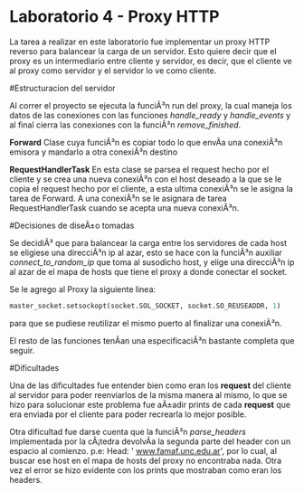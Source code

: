 Laboratorio 4 - Proxy HTTP
===========
La tarea a realizar en este laboratorio fue implementar un proxy HTTP reverso para balancear la carga de un servidor. Esto quiere decir que el proxy es un intermediario entre cliente y servidor, es decir, que el cliente ve al proxy como servidor y el servidor lo ve como cliente.

#Estructuracion del servidor

Al correr el proyecto se ejecuta la funciÃ³n run del proxy, la cual maneja los datos de las conexiones con las funciones *handle_ready* y *handle_events* y al final cierra las conexiones con la funciÃ³n *remove_finished*.

**Forward**
Clase cuya funciÃ³n es copiar todo lo que envÃ­a una conexiÃ³n emisora y mandarlo a otra conexiÃ³n destino

**RequestHandlerTask**
En esta clase se parsea el request hecho por el cliente y se crea una nueva conexiÃ³n con el host deseado a la que se le copia el request hecho por el cliente, a esta ultima conexiÃ³n se le asigna la tarea de Forward.
A una conexiÃ³n se le asignara de tarea RequestHandlerTask cuando se acepta una nueva conexiÃ³n.

#Decisiones de diseÃ±o tomadas

Se decidiÃ³ que para balancear la carga entre los servidores de cada host se eligiese una direcciÃ³n ip al azar, esto se hace con la funciÃ³n auxiliar *connect_to_random_ip* que toma al susodicho host, y elige una direcciÃ³n ip al azar de el mapa de hosts que tiene el proxy a donde conectar el socket.

Se le agrego al Proxy la siguiente linea:
```python
master_socket.setsockopt(socket.SOL_SOCKET, socket.SO_REUSEADDR, 1)
```
para que se pudiese reutilizar el mismo puerto al finalizar una conexiÃ³n.

El resto de las funciones tenÃ­an una especificaciÃ³n bastante completa que seguir.

#Dificultades

Una de las dificultades fue entender bien como eran los **request** del cliente al servidor para poder reenviarlos de la misma manera al mismo, lo que se hizo para solucionar este problema fue aÃ±adir prints de cada **request** que era enviada por el cliente para poder recrearla lo mejor posible.

Otra dificultad fue darse cuenta que la funciÃ³n *parse_headers* implementada por la cÃ¡tedra devolvÃ­a la segunda parte del header con un espacio al comienzo. p.e:
Head: ' www.famaf.unc.edu.ar', por lo cual, al buscar ese host en el mapa de hosts del proxy no encontraba nada. Otra vez el error se hizo evidente con los prints que mostraban como eran los headers.

